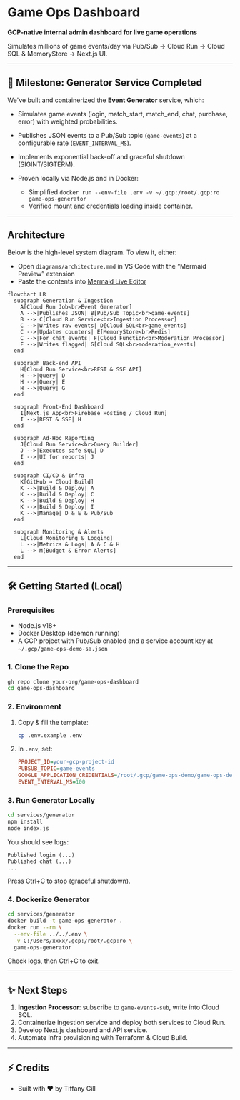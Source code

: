 # Game Ops Dashboard

**GCP-native internal admin dashboard for live game operations**

Simulates millions of game events/day via Pub/Sub → Cloud Run → Cloud SQL & MemoryStore → Next.js UI.

---

## 🎉 Milestone: Generator Service Completed

We've built and containerized the **Event Generator** service, which:

* Simulates game events (login, match\_start, match\_end, chat, purchase, error) with weighted probabilities.
* Publishes JSON events to a Pub/Sub topic (`game-events`) at a configurable rate (`EVENT_INTERVAL_MS`).
* Implements exponential back-off and graceful shutdown (SIGINT/SIGTERM).
* Proven locally via Node.js and in Docker:

  * Simplified `docker run --env-file .env -v ~/.gcp:/root/.gcp:ro game-ops-generator`
  * Verified mount and credentials loading inside container.


---

## Architecture

Below is the high-level system diagram. To view it, either:

- Open `diagrams/architecture.mmd` in VS Code with the “Mermaid Preview” extension  
- Paste the contents into [Mermaid Live Editor](https://mermaid.live)

```mermaid
flowchart LR
  subgraph Generation & Ingestion
    A[Cloud Run Job<br>Event Generator] 
    A -->|Publishes JSON| B[Pub/Sub Topic<br>game-events]
    B --> C[Cloud Run Service<br>Ingestion Processor]
    C -->|Writes raw events| D[Cloud SQL<br>game_events]
    C -->|Updates counters| E[MemoryStore<br>Redis]
    C -->|For chat events| F[Cloud Function<br>Moderation Processor]
    F -->|Writes flagged| G[Cloud SQL<br>moderation_events]
  end

  subgraph Back-end API
    H[Cloud Run Service<br>REST & SSE API]
    H -->|Query| D
    H -->|Query| E
    H -->|Query| G
  end

  subgraph Front-End Dashboard
    I[Next.js App<br>Firebase Hosting / Cloud Run]
    I -->|REST & SSE| H
  end

  subgraph Ad-Hoc Reporting
    J[Cloud Run Service<br>Query Builder]
    J -->|Executes safe SQL| D
    I -->|UI for reports| J
  end

  subgraph CI/CD & Infra
    K[GitHub → Cloud Build]
    K -->|Build & Deploy| A
    K -->|Build & Deploy| C
    K -->|Build & Deploy| H
    K -->|Build & Deploy| I
    K -->|Manage| D & E & Pub/Sub
  end

  subgraph Monitoring & Alerts
    L[Cloud Monitoring & Logging]
    L -->|Metrics & Logs| A & C & H
    L --> M[Budget & Error Alerts]
  end
```
---

## 🛠 Getting Started (Local)

### Prerequisites

* Node.js v18+
* Docker Desktop (daemon running)
* A GCP project with Pub/Sub enabled and a service account key at `~/.gcp/game-ops-demo-sa.json`

### 1. Clone the Repo

```bash
gh repo clone your-org/game-ops-dashboard
cd game-ops-dashboard
```

### 2. Environment

1. Copy & fill the template:

   ```bash
   cp .env.example .env
   ```
2. In `.env`, set:

   ```ini
   PROJECT_ID=your-gcp-project-id
   PUBSUB_TOPIC=game-events
   GOOGLE_APPLICATION_CREDENTIALS=/root/.gcp/game-ops-demo/game-ops-demo-sa.json
   EVENT_INTERVAL_MS=100
   ```

### 3. Run Generator Locally

```bash
cd services/generator
npm install
node index.js
```

You should see logs:

```
Published login (...)
Published chat (...)
...
```

Press Ctrl+C to stop (graceful shutdown).

### 4. Dockerize Generator

```bash
cd services/generator
docker build -t game-ops-generator .
docker run --rm \
  --env-file ../../.env \
  -v C:/Users/xxxx/.gcp:/root/.gcp:ro \
  game-ops-generator
```

Check logs, then Ctrl+C to exit.

---

## ✨ Next Steps

1. **Ingestion Processor**: subscribe to `game-events-sub`, write into Cloud SQL.
2. Containerize ingestion service and deploy both services to Cloud Run.
3. Develop Next.js dashboard and API service.
4. Automate infra provisioning with Terraform & Cloud Build.

---

## ⚡ Credits
* Built with ❤️ by Tiffany Gill